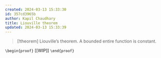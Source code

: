 ```yaml
---
created: 2024-03-13 15:33:30
id: 357cd3965b
author: Kapil Chaudhary
title: Liouville theorem
updated: 2024-03-13 15:33:39
---
```

> [!theorem] Liouville’s theorem.
> A bounded entire function is constant.

`\begin{proof}`
[[WIP]]
`\end{proof}`
